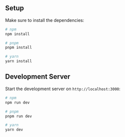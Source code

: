 ## Setup

Make sure to install the dependencies:

```bash
# npm
npm install

# pnpm
pnpm install

# yarn
yarn install
```

## Development Server
Start the development server on `http://localhost:3000`:

```bash
# npm
npm run dev

# pnpm
pnpm run dev

# yarn
yarn dev